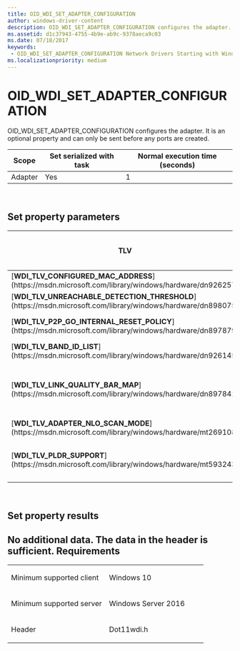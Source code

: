 ```yaml
---
title: OID_WDI_SET_ADAPTER_CONFIGURATION
author: windows-driver-content
description: OID_WDI_SET_ADAPTER_CONFIGURATION configures the adapter. It is an optional property and can only be sent before any ports are created.
ms.assetid: d1c37943-4755-4b9e-ab9c-9378aeca9c03
ms.date: 07/18/2017 
keywords:
 - OID_WDI_SET_ADAPTER_CONFIGURATION Network Drivers Starting with Windows Vista
ms.localizationpriority: medium
---
```


# OID\_WDI\_SET\_ADAPTER\_CONFIGURATION


OID\_WDI\_SET\_ADAPTER\_CONFIGURATION configures the adapter. It is an optional property and can only be sent before any ports are created.

| Scope   | Set serialized with task | Normal execution time (seconds) |
|---------|--------------------------|---------------------------------|
| Adapter | Yes                      | 1                               |

 

## Set property parameters


<table>
<colgroup>
<col width="25%" />
<col width="25%" />
<col width="25%" />
<col width="25%" />
</colgroup>
<thead>
<tr class="header">
<th>TLV</th>
<th>Multiple TLV instances allowed</th>
<th>Optional</th>
<th>Description</th>
</tr>
</thead>
<tbody>
<tr class="odd">
<td>[<strong>WDI_TLV_CONFIGURED_MAC_ADDRESS</strong>](https://msdn.microsoft.com/library/windows/hardware/dn926257)</td>
<td></td>
<td>X</td>
<td>MAC address.</td>
</tr>
<tr class="even">
<td>[<strong>WDI_TLV_UNREACHABLE_DETECTION_THRESHOLD</strong>](https://msdn.microsoft.com/library/windows/hardware/dn898075)</td>
<td></td>
<td>X</td>
<td>Unreachable detection threshold.</td>
</tr>
<tr class="odd">
<td>[<strong>WDI_TLV_P2P_GO_INTERNAL_RESET_POLICY</strong>](https://msdn.microsoft.com/library/windows/hardware/dn897879)</td>
<td></td>
<td>X</td>
<td>Policy used by the firmware for operating channel selection after a Wi-Fi Direct GO Reset is stopped/restarted.</td>
</tr>
<tr class="even">
<td>[<strong>WDI_TLV_BAND_ID_LIST</strong>](https://msdn.microsoft.com/library/windows/hardware/dn926145)</td>
<td></td>
<td>X</td>
<td>List of band IDs.</td>
</tr>
<tr class="odd">
<td>[<strong>WDI_TLV_LINK_QUALITY_BAR_MAP</strong>](https://msdn.microsoft.com/library/windows/hardware/dn897841)</td>
<td></td>
<td></td>
<td>Mapping of signal quality to Wi-Fi signal strength bars. This field should be ignored by the adapter and it should use the behavior specified in [NDIS_STATUS_WDI_INDICATION_LINK_STATE_CHANGE](ndis-status-wdi-indication-link-state-change.md) for doing Link Quality notifications.</td>
</tr>
<tr class="even">
<td>[<strong>WDI_TLV_ADAPTER_NLO_SCAN_MODE</strong>](https://msdn.microsoft.com/library/windows/hardware/mt269108)</td>
<td></td>
<td>X</td>
<td>Indicates whether the NLO scans should be performed in active or passive mode.</td>
</tr>
<tr class="odd">
<td>[<strong>WDI_TLV_PLDR_SUPPORT</strong>](https://msdn.microsoft.com/library/windows/hardware/mt593243)</td>
<td></td>
<td></td>
<td>Added in Windows 10, version 1511, WDI version 1.0.10.
<p>Specifies if PLDR is supported.</p></td>
</tr>
</tbody>
</table>

 

## Set property results


No additional data. The data in the header is sufficient.
Requirements
------------

<table>
<colgroup>
<col width="50%" />
<col width="50%" />
</colgroup>
<tbody>
<tr class="odd">
<td><p>Minimum supported client</p></td>
<td><p>Windows 10</p></td>
</tr>
<tr class="even">
<td><p>Minimum supported server</p></td>
<td><p>Windows Server 2016</p></td>
</tr>
<tr class="odd">
<td><p>Header</p></td>
<td>Dot11wdi.h</td>
</tr>
</tbody>
</table>

 

 




